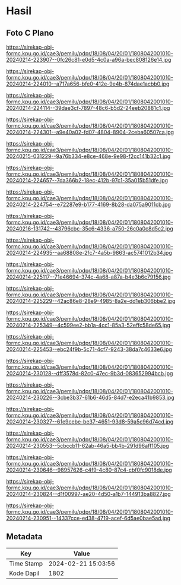 # Hasil

## Foto C Plano

https://sirekap-obj-formc.kpu.go.id/cae3/pemilu/pdpr/18/08/04/20/01/1808042001010-20240214-223907--0fc26c81-e0d5-4c0a-a96a-bec808126e14.jpg

https://sirekap-obj-formc.kpu.go.id/cae3/pemilu/pdpr/18/08/04/20/01/1808042001010-20240214-224010--a717a656-bfe0-412e-9e4b-874dae1acbb0.jpg

https://sirekap-obj-formc.kpu.go.id/cae3/pemilu/pdpr/18/08/04/20/01/1808042001010-20240214-224114--39dae3cf-7897-48c6-b5d2-24eeb20881c1.jpg

https://sirekap-obj-formc.kpu.go.id/cae3/pemilu/pdpr/18/08/04/20/01/1808042001010-20240214-224301--a9e40a02-fd07-4804-8904-2ceba60507ca.jpg

https://sirekap-obj-formc.kpu.go.id/cae3/pemilu/pdpr/18/08/04/20/01/1808042001010-20240215-031229--9a76b334-e8ce-468e-9e98-f2cc141b32c1.jpg

https://sirekap-obj-formc.kpu.go.id/cae3/pemilu/pdpr/18/08/04/20/01/1808042001010-20240214-224657--7da366b2-18ec-412b-97c1-35a015b51dfe.jpg

https://sirekap-obj-formc.kpu.go.id/cae3/pemilu/pdpr/18/08/04/20/01/1808042001010-20240214-224754--e72287e9-b177-4169-8b28-da075a9011cb.jpg

https://sirekap-obj-formc.kpu.go.id/cae3/pemilu/pdpr/18/08/04/20/01/1808042001010-20240216-131742--43796cbc-35c6-4336-a750-26c0a0c8d5c2.jpg

https://sirekap-obj-formc.kpu.go.id/cae3/pemilu/pdpr/18/08/04/20/01/1808042001010-20240214-224935--aa68808e-2fc7-4a5b-9863-ac5741012b34.jpg

https://sirekap-obj-formc.kpu.go.id/cae3/pemilu/pdpr/18/08/04/20/01/1808042001010-20240214-225117--71e46694-374c-4a68-a87a-b4e3b6c79156.jpg

https://sirekap-obj-formc.kpu.go.id/cae3/pemilu/pdpr/18/08/04/20/01/1808042001010-20240214-225229--42ac86e8-28e9-4985-8a2e-dd1eb306bbe2.jpg

https://sirekap-obj-formc.kpu.go.id/cae3/pemilu/pdpr/18/08/04/20/01/1808042001010-20240214-225349--4c599ee2-bb1a-4cc1-85a3-52effc58de65.jpg

https://sirekap-obj-formc.kpu.go.id/cae3/pemilu/pdpr/18/08/04/20/01/1808042001010-20240214-225453--ebc24f9b-5c71-4cf7-9243-38da7c4633e6.jpg

https://sirekap-obj-formc.kpu.go.id/cae3/pemilu/pdpr/18/08/04/20/01/1808042001010-20240214-230128--dff3578d-82c0-47ec-9b3d-083652994bcb.jpg

https://sirekap-obj-formc.kpu.go.id/cae3/pemilu/pdpr/18/08/04/20/01/1808042001010-20240214-230226--3cbe3b37-61b6-46d5-84d7-e2eca41b9853.jpg

https://sirekap-obj-formc.kpu.go.id/cae3/pemilu/pdpr/18/08/04/20/01/1808042001010-20240214-230327--61e9cebe-be37-4651-93d8-59a5c96d74cd.jpg

https://sirekap-obj-formc.kpu.go.id/cae3/pemilu/pdpr/18/08/04/20/01/1808042001010-20240214-230553--5cbccb11-62ab-46a5-bb4b-291d96aff105.jpg

https://sirekap-obj-formc.kpu.go.id/cae3/pemilu/pdpr/18/08/04/20/01/1808042001010-20240214-230646--98957626-c4f9-4c80-87c4-cbf0fc9018de.jpg

https://sirekap-obj-formc.kpu.go.id/cae3/pemilu/pdpr/18/08/04/20/01/1808042001010-20240214-230824--d1f00997-ae20-4d50-a1b7-144913ba8827.jpg

https://sirekap-obj-formc.kpu.go.id/cae3/pemilu/pdpr/18/08/04/20/01/1808042001010-20240214-230951--14337cce-ed38-4719-acef-6d5ae0bae5ad.jpg


## Metadata

| Key        | Value               |
| ---------- | ------------------- |
| Time Stamp | 2024-02-21 15:03:56 |
| Kode Dapil | 1802                |




